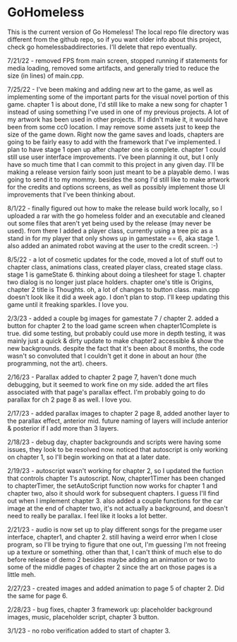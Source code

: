 # GoHomeless

This is the current version of Go Homeless!  The local repo file directory was different from the github repo, 
so if you want older info about this project, check go homelessbaddirectories.  I'll delete that repo eventually.

7/21/22 - removed FPS from main screen, stopped running if statements for media loading, removed some artifacts,
and generally tried to reduce the size (in lines) of main.cpp.

7/25/22 - I've been making and adding new art to the game, as well as implementing some of the important parts for 
the visual novel portion of this game.  chapter 1 is about done, I'd still like to make a new song for chapter 1
instead of using something I've used in one of my previous projects.  A lot of my artwork has been used in other
projects.  If I didn't make it, it would have been from some cc0 location.  I may remove some assets just to keep
the size of the game down.  Right now the game saves and loads, chapters are going to be fairly easy to add with
the framework that I've implemented.  I plan to have stage 1 open up after chapter one is complete.  chapter 1 
could still use user interface improvements.  I've been planning it out, but I only have so much time that I
can commit to this project in any given day.  I'll be making a release version fairly soon just meant to be a 
playable demo.  I was going to send it to my mommy.  besides the song I'd still like to make artwork for the credits 
and options screens, as well as possibly implement those UI improvements that I've been thinking about.  

8/1/22 - finally figured out how to make the release build work locally, so I uploaded a rar with the go homeless folder and an executable and cleaned out some files that aren't yet being used by the release (may never be used).  from there I added a player class, currently using a tree pic as a stand in for my player that only shows up in gamestate == 6, aka stage 1.  also added an animated robot waving at the user to the credit screen. :-)

8/5/22 - a lot of cosmetic updates for the code, moved a lot of stuff out to chapter class, animations class, created player class,
created stage class.  stage 1 is gameState 6.  thinking about doing a tilesheet for stage 1.  chapter two dialog is no longer just place
holders.  chapter one's title is Origins, chapter 2 title is Thoughts.  oh, a lot of changes to button class.  main.cpp doesn't look like it did a week ago.
I don't plan to stop.  I'll keep updating this game until it freaking sparkles.  I love you.

2/3/23 - added a couple bg images for gamestate 7 / chapter 2.  added a button for chapter 2 to the load game screen when chapter1Complete is true.
did some testing, but probably could use more in depth testing, it was mainly just a quick & dirty update to make chapter2 accessible & show the
new backgrounds.  despite the fact that it's been about 8 months, the code wasn't so convoluted that I couldn't get it done in about an hour (the programming,
not the art).  cheers.

2/16/23 - Parallax added to chapter 2 page 7, haven't done much debugging, but it seemed to work fine on my side. added the art files 
associated with that page's parallax effect.  I'm probably going to do parallax for ch 2 page 8 as well.  I love you.

2/17/23 - added parallax images to chapter 2 page 8, added another layer to the parallax effect, anterior mid.  future naming of 
layers will include anterior & posterior if I add more than 3 layers.

2/18/23 - debug day, chapter backgrounds and scripts were having some issues, they look to be resolved now.
noticed that autoscript is only working on chapter 1, so I'll begin working on that at a later date.

2/19/23 - autoscript wasn't working for chapter 2, so I updated the fuction that controls chapter 1's autoscript.
Now, chapter1Timer has been changed to chapterTimer, the setAutoScript function now works for chapter 1 and chapter two, 
also it should work for subsequent chapters.  I guess I'll find out when I implement chapter 3.  also added a couple functions for
the car image at the end of chapter two, it's not actually a background, and doesn't need to really be parallax.  I feel like
it looks a lot better.

2/21/23 - audio is now set up to play different songs for the pregame user interface, chapter1, and chapter 2.  still having a weird error when I close
program, so I'll be trying to figure that one out, I'm guessing I'm not freeing up a texture or something.  other than that, I can't think of
much else to do before release of demo 2 besides maybe adding an animation or two to some of the middle pages of chapter 2 since the art on those
pages is a little meh.

2/27/23 - created images and added animation to page 5 of chapter 2.  Did the same for page 6.

2/28/23 - bug fixes, chapter 3 framework up: placeholder background images, music, placeholder script, chapter 3 button.

3/1/23 - no robo verification added to start of chapter 3.

